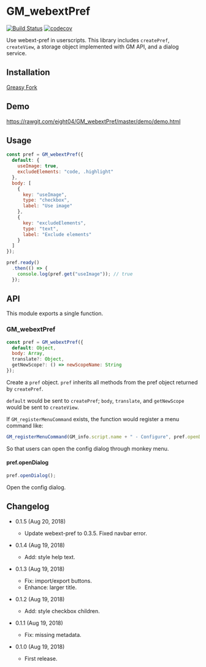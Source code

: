 GM_webextPref
=============

[![Build Status](https://travis-ci.com/eight04/GM_webextPref.svg?branch=master)](https://travis-ci.com/eight04/GM_webextPref)
[![codecov](https://codecov.io/gh/eight04/GM_webextPref/branch/master/graph/badge.svg)](https://codecov.io/gh/eight04/GM_webextPref)

Use webext-pref in userscripts. This library includes `createPref`, `createView`, a storage object implemented with GM API, and a dialog service.

Installation
------------

[Greasy Fork](https://greasyfork.org/zh-TW/scripts/371339-gm-webextpref)

Demo
----

https://rawgit.com/eight04/GM_webextPref/master/demo/demo.html

Usage
-----

```js
const pref = GM_webextPref({
  default: {
    useImage: true,
    excludeElements: "code, .highlight"
  },
  body: [
    {
      key: "useImage",
      type: "checkbox",
      label: "Use image"
    },
    {
      key: "excludeElements",
      type: "text",
      label: "Exclude elements"
    }
  ]
});

pref.ready()
  .then(() => {
    console.log(pref.get("useImage")); // true
  });
```
  
API
----

This module exports a single function.

### GM_webextPref

```js
const pref = GM_webextPref({
  default: Object,
  body: Array,
  translate?: Object,
  getNewScope?: () => newScopeName: String
});
```

Create a `pref` object. `pref` inherits all methods from the pref object returned by `createPref`.

`default` would be sent to `createPref`; `body`, `translate`, and `getNewScope` would be sent to `createView`.

If `GM_registerMenuCommand` exists, the function would register a menu command like:

```js
GM_registerMenuCommand(GM_info.script.name + " - Configure", pref.openDialog);
```

So that users can open the config dialog through monkey menu.

#### pref.openDialog

```js
pref.openDialog();
```

Open the config dialog.

Changelog
---------

* 0.1.5 (Aug 20, 2018)

  - Update webext-pref to 0.3.5. Fixed navbar error.

* 0.1.4 (Aug 19, 2018)

  - Add: style help text.

* 0.1.3 (Aug 19, 2018)

  - Fix: import/export buttons.
  - Enhance: larger title.

* 0.1.2 (Aug 19, 2018)

  - Add: style checkbox children.

* 0.1.1 (Aug 19, 2018)

  - Fix: missing metadata.

* 0.1.0 (Aug 19, 2018)

  - First release.

